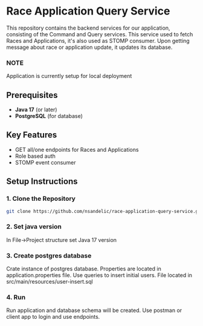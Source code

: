 # Race Application Query Service

This repository contains the backend services for our application, consisting of the Command and Query services.
This service used to fetch Races and Applications, it's also used as STOMP consumer. Upon getting message about race 
or application update, it updates its database.
### NOTE
Application is currently setup for local deployment

## Prerequisites

- **Java 17** (or later)
- **PostgreSQL** (for database)

## Key Features

- GET all/one endpoints for Races and Applications
- Role based auth
- STOMP event consumer

## Setup Instructions

### 1. Clone the Repository
```bash
git clone https://github.com/nsandelic/race-application-query-service.git
```

### 2. Set java version
In File->Project structure set Java 17 version

### 3. Create postgres database
Crate instance of postgres database.
Properties are located in application.properties file.
Use queries to insert initial users. File located in 
src/main/resources/user-insert.sql

### 4. Run
Run application and database schema will be created.
Use postman or client app to login and use endpoints.